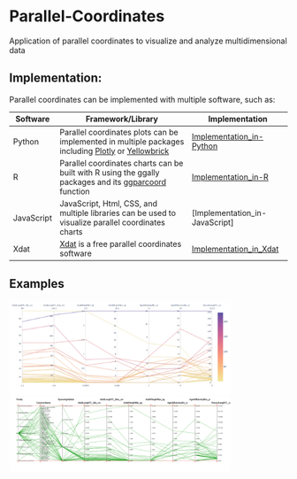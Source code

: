 # Parallel-Coordinates
Application of parallel coordinates to visualize and analyze multidimensional data 


 ## Implementation:
 Parallel coordinates can be implemented with multiple software, such as:

Software | Framework/Library | Implementation
--- | --- | ---  
Python | Parallel coordinates plots can be implemented in multiple packages including [Plotly] or [Yellowbrick] | [Implementation_in-Python]
R | Parallel coordinates charts can be built with R using the ggally packages and its [ggparcoord] function | [Implementation_in-R]
JavaScript | JavaScript, Html, CSS, and multiple libraries can be used to visualize parallel coordinates charts | [Implementation_in-JavaScript]
Xdat | [Xdat] is a free parallel coordinates software |   [Implementation_in_Xdat] |

[Implementation_in-Python]: https://github.com/alminagorta/Parallel-Coordinates/tree/master/Python
[Implementation_in-R]: 
[Implementation_in-JavaScript]: 
[Implementation_in_Xdat]: https://github.com/alminagorta/Parallel-Coordinates/tree/master/Xdat
[Plotly]: https://plotly.com/python/parallel-coordinates-plot/

## Examples
<img src="https://github.com/alminagorta/Parallel-Coordinates/blob/master/Python/Parallel_Plot.png" width=400/>
<img src="https://github.com/alminagorta/Parallel-Coordinates/blob/master/Xdat/fish1.png" width=400/>



 [Xdat]: https://www.xdat.org/
 [Yellowbrick]: https://www.scikit-yb.org/en/latest/api/features/pcoords.html
 [ggparcoord]: https://www.r-graph-gallery.com/parallel-plot-ggally.html
[Matlab package]: https://www.mathworks.com/help/matlab/ref/parallelplot.html


